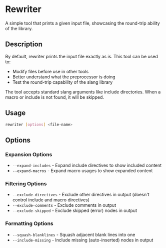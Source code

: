 # Rewriter

A simple tool that prints a given input file, showcasing the round-trip ability of the library.

## Description

By default, rewriter prints the input file exactly as is. This tool can be used to:
- Modify files before use in other tools
- Better understand what the preprocessor is doing
- Test the round-trip capability of the slang library

The tool accepts standard slang arguments like include directories. When a macro or include is not found, it will be skipped.

## Usage

```bash
rewriter [options] <file-name>
```

## Options

### Expansion Options
- `--expand-includes` - Expand include directives to show included content
- `--expand-macros` - Expand macro usages to show expanded content

### Filtering Options
- `--exclude-directives` - Exclude other directives in output (doesn't control include and macro directives)
- `--exclude-comments` - Exclude comments in output
- `--exclude-skipped` - Exclude skipped (error) nodes in output

### Formatting Options
- `--squash-blanklines` - Squash adjacent blank lines into one
- `--include-missing` - Include missing (auto-inserted) nodes in output
